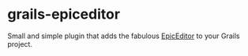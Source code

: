 grails-epiceditor
=================

Small and simple plugin that adds the fabulous [EpicEditor](https://github.com/OscarGodson/EpicEditor) to your Grails project.
